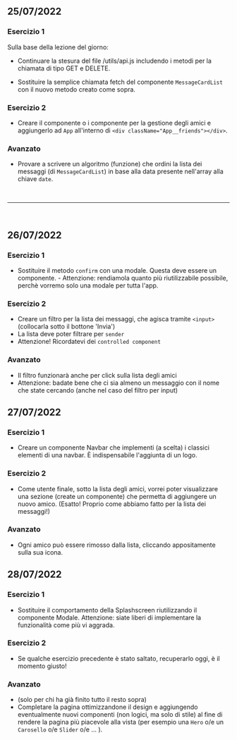 ## 25/07/2022
### Esercizio 1
Sulla base della lezione del giorno:
- Continuare la stesura del file /utils/api.js includendo i metodi per la chiamata di tipo GET e DELETE.

- Sostituire la semplice chiamata fetch del componente `MessageCardList` con il nuovo metodo creato come sopra.

### Esercizio 2
- Creare il componente o i componente per la gestione degli amici e aggiungerlo ad `App` all'interno di `<div className="App__friends"></div>`.

### Avanzato
- Provare a scrivere un algoritmo (funzione) che ordini la lista dei messaggi (di `MessageCardList`) in base alla data presente nell'array alla chiave `date`.

<br>
<hr>
<br>

## 26/07/2022
### Esercizio 1
- Sostituire il metodo `confirm` con una modale. Questa deve essere un componente. - Attenzione: rendiamola quanto più riutilizzabile possibile, perchè vorremo solo una modale per tutta l'app.

### Esercizio 2
- Creare un filtro per la lista dei messaggi, che agisca tramite `<input>` (collocarla sotto il bottone 'Invia')
- La lista deve poter filtrare per `sender`
- Attenzione! Ricordatevi dei `controlled component`

### Avanzato
- Il filtro funzionarà anche per click sulla lista degli amici
- Attenzione: badate bene che ci sia almeno un messaggio con il nome che state cercando (anche nel caso del filtro per input)

## 27/07/2022
### Esercizio 1
- Creare un componente Navbar che implementi (a scelta) i classici elementi di una navbar. È indispensabile l'aggiunta di un logo.

### Esercizio 2
- Come utente finale, sotto la lista degli amici, vorrei poter visualizzare una sezione (create un componente) che permetta di aggiungere un nuovo amico. (Esatto! Proprio come abbiamo fatto per la lista dei messaggi!)

### Avanzato
- Ogni amico può essere rimosso dalla lista, cliccando appositamente sulla sua icona.

## 28/07/2022
### Esercizio 1
- Sostituire il comportamento della Splashscreen riutilizzando il componente Modale. Attenzione: siate liberi di implementare la funzionalità come più vi aggrada.

### Esercizio 2
- Se qualche esercizio precedente è stato saltato, recuperarlo oggi, è il momento giusto!

### Avanzato
- (solo per chi ha già finito tutto il resto sopra)
- Completare la pagina ottimizzandone il design e aggiungendo eventualmente nuovi componenti (non logici, ma solo di stile) al fine di rendere la pagina più piacevole alla vista (per esempio una `Hero` o/e un `Carosello` o/e `Slider` o/e ... ).

